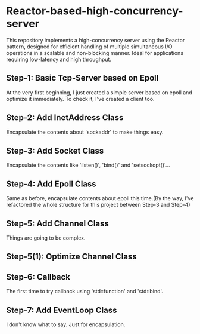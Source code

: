 # Reactor-based-high-concurrency-server
This repository implements a high-concurrency server using the Reactor pattern, designed for efficient handling of multiple simultaneous I/O operations in a scalable and non-blocking manner. Ideal for applications requiring low-latency and high throughput.

## Step-1: Basic Tcp-Server based on Epoll
At the very first beginning, I just created a simple server based on epoll and optimize it immediately. To check it, I've created a client too.

## Step-2: Add InetAddress Class
Encapsulate the contents about 'sockaddr' to make things easy.

## Step-3: Add Socket Class
Encapsulate the contents like 'listen()', 'bind()' and 'setsockopt()'...

## Step-4: Add Epoll Class
Same as before, encapsulate contents about epoll this time.(By the way, I've refactored the whole structure for this project between Step-3 and Step-4)

## Step-5: Add Channel Class
Things are going to be complex.

## Step-5(1): Optimize Channel Class

## Step-6: Callback
The first time to try callback using 'std::function' and 'std::bind'.

## Step-7: Add EventLoop Class
I don't know what to say. Just for encapsulation.
